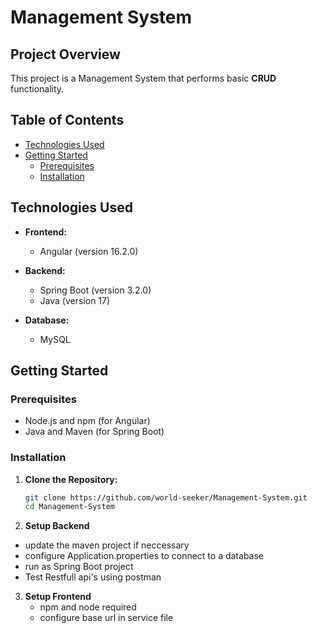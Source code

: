 # Management System

## Project Overview

This project is a Management System that performs basic **CRUD** functionality.

## Table of Contents

- [Technologies Used](#technologies-used)
- [Getting Started](#getting-started)
  - [Prerequisites](#prerequisites)
  - [Installation](#installation)

## Technologies Used

- **Frontend:**
  - Angular (version 16.2.0)

- **Backend:**
  - Spring Boot (version 3.2.0)
  - Java (version 17)

- **Database:**
  - MySQL

## Getting Started

### Prerequisites

- Node.js and npm (for Angular)
- Java and Maven (for Spring Boot)

### Installation

1. **Clone the Repository:**

   ```bash
   git clone https://github.com/world-seeker/Management-System.git
   cd Management-System
   ```
2. **Setup Backend**

  + update the maven project if neccessary
  + configure Application.properties to connect to a database
  + run as Spring Boot project
  + Test Restfull api's using postman
    
3. **Setup Frontend**
    + npm and node required
    + configure base url in service file
   
    
